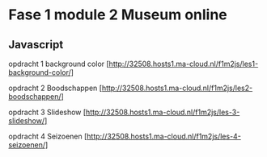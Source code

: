 # Fase 1 module 2 Museum online
## Javascript

opdracht 1 background color [http://32508.hosts1.ma-cloud.nl/f1m2js/les1-background-color/]

opdracht 2 Boodschappen [http://32508.hosts1.ma-cloud.nl/f1m2js/les2-boodschappen/]

opdracht 3 Slideshow [http://32508.hosts1.ma-cloud.nl/f1m2js/les-3-slideshow/]

opdracht 4 Seizoenen [http://32508.hosts1.ma-cloud.nl/f1m2js/les-4-seizoenen/]